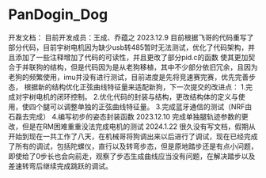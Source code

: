 # PanDogin_Dog
开发文档：
目前开发成员：王成、乔蕴之
2023.12.9
    目前根据飞哥的代码重写了部分代码，目前宇树电机因为缺少usb转485暂时无法测试，优化了代码架构，并且添加了一些注释增加了代码的可读性，并且更改了部分pid.c的函数
使其更加契合于并联狗的结构，但是代码因为是从老狗移植，其中不少部分依旧冗余，且因为老狗的频繁使用，imu并没有进行测试，目前进度是先将竞速赛完赛，优先完善步态，
根据新的结构优化正弦曲线特征量来适配新狗，下一次提交的改进点：
    1.完成对宇树电机的闭环控制。
    2.优化代码的封装与结构，更改结构体的定义与使用，使四个腿可以调整单独的正弦曲线特征量。
    3.完成蓝牙通信的测试（NRF由石磊去完成）
    4.编写初步的姿态封装函数
2023.12.10
    完成单独腿轨迹参数的更改，但是在RM困难重重没法完成电机的测试
2024.1.22
    很久没有写文档，假期从开始到现在一共工作了八天，在机械哥将狗调出来以后进行了调试，现在已经完成了所有的调试，包括陀螺仪，直行以及转弯步态，但是原地踏步还是有点小问题，即使给了0步长也会向前走，观察了步态生成曲线应当没有问题，在解决踏步以及差速转弯后继续完成跳跃的调试。
